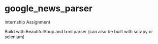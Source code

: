 # google_news_parser
Internship Assignment

Build with BeautifulSoup and lxml parser (can also be built with scrapy or selenium)

